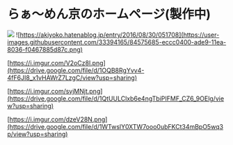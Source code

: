 # らぁ〜めん京のホームページ(製作中)

![](https://i.imgur.com/4flAKPT.png)
![https://akiyoko.hatenablog.jp/entry/2016/08/30/051708](https://user-images.githubusercontent.com/33394165/84575685-eccc0400-ade9-11ea-8036-f0467885d87c.png)

[https://i.imgur.com/V2oCz8l.png](https://drive.google.com/file/d/1OQB8RgYvv4-4fF6JI8_x1vHAWrZ7LzgC/view?usp=sharing)

[https://i.imgur.com/svjMNjt.png](https://drive.google.com/file/d/1QtUULClxb6e4ngTbiPIFMF_CZ6_9OElg/view?usp=sharing)

[https://i.imgur.com/dzeV28N.png](https://drive.google.com/file/d/1WTwslY0XTW7ooo0ubFKCt34mBpO5wq3p/view?usp=sharing)

